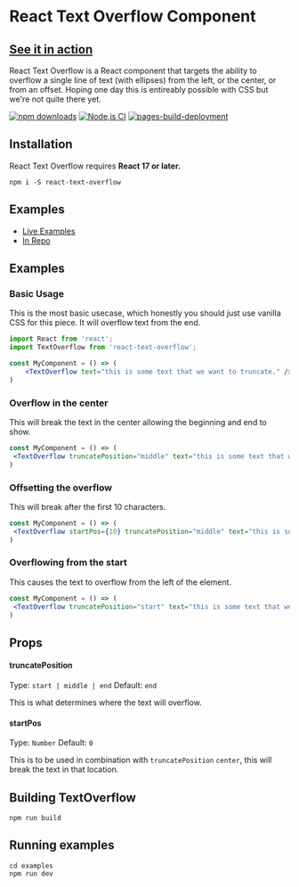 React Text Overflow Component
=========================

## [See it in action](https://loktar00.github.io/react-text-overflow/)

React Text Overflow is a React component that targets the ability to overflow a single line of text (with ellipses) from the left, or the center, or from an offset. Hoping one day this is entireably possible with CSS but we're not quite there yet.


[![npm downloads](https://img.shields.io/npm/dm/react-text-overflow.svg?style=flat-square)](https://www.npmjs.com/package/react-text-overflow)
[![Node.js CI](https://github.com/loktar00/react-text-overflow/actions/workflows/main.yml/badge.svg)](https://github.com/loktar00/react-text-overflow/actions/workflows/main.yml)
[![pages-build-deployment](https://github.com/loktar00/react-text-overflow/actions/workflows/pages/pages-build-deployment/badge.svg)](https://github.com/loktar00/react-text-overflow/actions/workflows/pages/pages-build-deployment)


## Installation
React Text Overflow requires **React 17 or later.**

```
npm i -S react-text-overflow
```

## Examples
* [Live Examples](https://loktar00.github.io/react-text-overflow/)
* [In Repo](https://github.com/loktar00/react-text-overflow/blob/master/examples/src/App.tsx)

## Examples

### Basic Usage

This is the most basic usecase, which honestly you should just use vanilla CSS for this piece. It will overflow text from the end.

```jsx
import React from 'react';
import TextOverflow from 'react-text-overflow';

const MyComponent = () => (
    <TextOverflow text="this is some text that we want to truncate." />
)
```

### Overflow in the center

This will break the text in the center allowing the beginning and end to show.

```jsx
const MyComponent = () => (
 <TextOverflow truncatePosition="middle" text="this is some text that we want to truncate."  />
)
```

### Offsetting the overflow

This will break after the first 10 characters.

```jsx
const MyComponent = () => (
 <TextOverflow startPos={10} truncatePosition="middle" text="this is some text that we want to truncate."  />
)
```

### Overflowing from the start

This causes the text to overflow from the left of the element.

```jsx
const MyComponent = () => (
 <TextOverflow truncatePosition="start" text="this is some text that we want to truncate."  />
)
```

## Props

#### truncatePosition
Type: `start | middle | end` Default: `end`

This is what determines where the text will overflow.

#### startPos
Type: `Number` Default: `0`

This is to be used in combination with `truncatePosition` `center`, this will break the text in that location.

## Building TextOverflow

```
npm run build
```

## Running examples

```
cd examples
npm run dev
```
